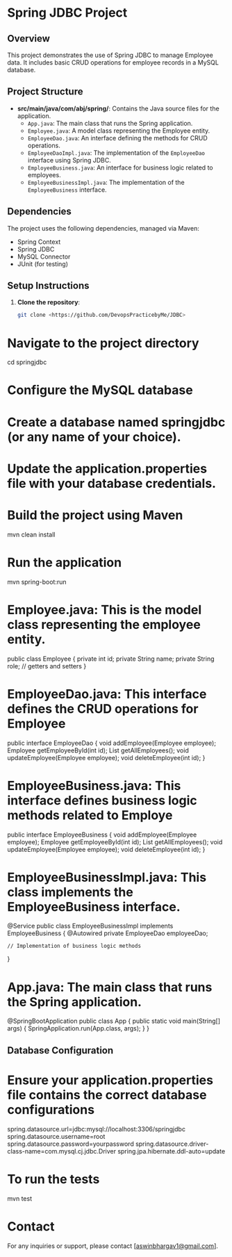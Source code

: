 # Spring JDBC Project

## Overview
This project demonstrates the use of Spring JDBC to manage Employee data. It includes basic CRUD operations for employee records in a MySQL database.

## Project Structure
- **src/main/java/com/abj/spring/**: Contains the Java source files for the application.
  - `App.java`: The main class that runs the Spring application.
  - `Employee.java`: A model class representing the Employee entity.
  - `EmployeeDao.java`: An interface defining the methods for CRUD operations.
  - `EmployeeDaoImpl.java`: The implementation of the `EmployeeDao` interface using Spring JDBC.
  - `EmployeeBusiness.java`: An interface for business logic related to employees.
  - `EmployeeBusinessImpl.java`: The implementation of the `EmployeeBusiness` interface.

## Dependencies
The project uses the following dependencies, managed via Maven:
- Spring Context
- Spring JDBC
- MySQL Connector
- JUnit (for testing)

## Setup Instructions
1. **Clone the repository**:
   ```bash
   git clone <https://github.com/DevopsPracticebyMe/JDBC>
# Navigate to the project directory
cd springjdbc
# Configure the MySQL database

# Create a database named springjdbc (or any name of your choice).
# Update the application.properties file with your database credentials.
# Build the project using Maven
 mvn clean install

# Run the application
mvn spring-boot:run
# Employee.java: This is the model class representing the employee entity.
public class Employee {
    private int id;
    private String name;
    private String role;
    // getters and setters
}

# EmployeeDao.java: This interface defines the CRUD operations for Employee
public interface EmployeeDao {
    void addEmployee(Employee employee);
    Employee getEmployeeById(int id);
    List<Employee> getAllEmployees();
    void updateEmployee(Employee employee);
    void deleteEmployee(int id);
}
# EmployeeBusiness.java: This interface defines business logic methods related to Employe
public interface EmployeeBusiness {
    void addEmployee(Employee employee);
    Employee getEmployeeById(int id);
    List<Employee> getAllEmployees();
    void updateEmployee(Employee employee);
    void deleteEmployee(int id);
}

# EmployeeBusinessImpl.java: This class implements the EmployeeBusiness interface.
@Service
public class EmployeeBusinessImpl implements EmployeeBusiness {
    @Autowired
    private EmployeeDao employeeDao;

    // Implementation of business logic methods
}
# App.java: The main class that runs the Spring application.
@SpringBootApplication
public class App {
    public static void main(String[] args) {
        SpringApplication.run(App.class, args);
    }
}
## Database Configuration
# Ensure your application.properties file contains the correct database configurations
spring.datasource.url=jdbc:mysql://localhost:3306/springjdbc
spring.datasource.username=root
spring.datasource.password=yourpassword
spring.datasource.driver-class-name=com.mysql.cj.jdbc.Driver
spring.jpa.hibernate.ddl-auto=update


# To run the tests
mvn test

# Contact
For any inquiries or support, please contact [aswinbhargav1@gmail.com].
